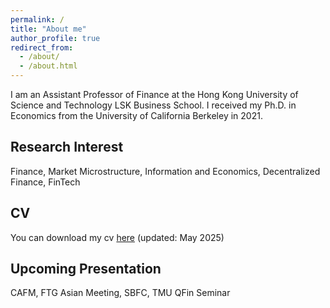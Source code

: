 ```yaml
---
permalink: /
title: "About me"
author_profile: true
redirect_from: 
  - /about/
  - /about.html
---
```


I am an Assistant Professor of Finance at the Hong Kong University of Science and Technology LSK Business School. I received my Ph.D. in Economics from the University of California Berkeley in 2021. 

Research Interest
---
Finance, Market Microstructure, Information and Economics, Decentralized Finance, FinTech

CV
---
You can download my cv <a href="assets/papers/CV.pdf" target="_blank">here</a> (updated: May 2025)

Upcoming Presentation
---
CAFM, FTG Asian Meeting, SBFC, TMU QFin Seminar
